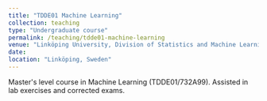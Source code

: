 ```yaml
---
title: "TDDE01 Machine Learning"
collection: teaching
type: "Undergraduate course"
permalink: /teaching/tdde01-machine-learning
venue: "Linköping University, Division of Statistics and Machine Learning"
date: 
location: "Linköping, Sweden"
---
```


Master's level course in Machine Learning (TDDE01/732A99). Assisted in lab exercises and corrected exams. 